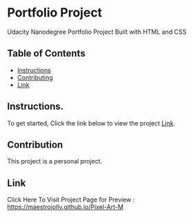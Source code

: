 # Portfolio Project

Udacity Nanodegree Portfolio Project Built with HTML and CSS

## Table of Contents

* [Instructions](#instructions)
* [Contributing](#contributing)
* [Link](#link)

## Instructions.

To get started, Click the link below to view the project [Link](#link).

## Contribution

This project is a personal project.

## Link

Click Here To Visit Project Page for Preview : https://maestrojolly.github.io/Pixel-Art-M
